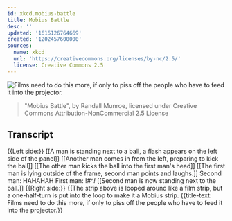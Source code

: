 ```yaml
---
id: xkcd.mobius-battle
title: Mobius Battle
desc: ''
updated: '1616126764669'
created: '1202457600000'
sources:
  name: xkcd
  url: 'https://creativecommons.org/licenses/by-nc/2.5/'
  license: Creative Commons 2.5
---
```

![Films need to do this more, if only to piss off the people who have to feed it into the projector.](https://imgs.xkcd.com/comics/mobius_battle.png)
> "Mobius Battle", by Randall Munroe, licensed under Creative Commons Attribution-NonCommercial 2.5 License

## Transcript
{{Left side:}}
[[A man is standing next to a ball, a flash appears on the left side of the panel]]
[[Another man comes in from the left, preparing to kick the ball]]
[[The other man kicks the ball into the first man's head]]
[[The first man is lying outside of the frame, second man points and laughs.]]
Second man: HAHAHAH
First man: !#^*!*
[[Second man is now standing next to the ball.]]
{{Right side:}}
{{The strip above is looped around like a film strip, but a one-half-turn is put into the loop to make it a Mobius strip.
{{title-text: Films need to do this more, if only to piss off the people who have to feed it into the projector.}}
